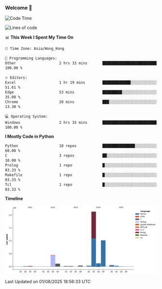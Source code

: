 ### Welcome 👋

<!--START_SECTION:waka-->
![Code Time](http://img.shields.io/badge/Code%20Time-2%2C392%20hrs%2038%20mins-blue)

![Lines of code](https://img.shields.io/badge/From%20Hello%20World%20I%27ve%20Written-4.0%20million%20lines%20of%20code-blue)

📊 **This Week I Spent My Time On** 

```text
🕑︎ Time Zone: Asia/Hong_Kong

💬 Programming Languages: 
Other                    2 hrs 33 mins       █████████████████████████   100.00 % 

🔥 Editors: 
Excel                    1 hr 19 mins        █████████████░░░░░░░░░░░░   51.61 % 
Edge                     53 mins             █████████░░░░░░░░░░░░░░░░   35.08 % 
Chrome                   20 mins             ███░░░░░░░░░░░░░░░░░░░░░░   13.30 % 

💻 Operating System: 
Windows                  2 hrs 33 mins       █████████████████████████   100.00 % 
```

**I Mostly Code in Python** 

```text
Python                   18 repos            ███████████████░░░░░░░░░░   60.00 % 
C                        3 repos             ██░░░░░░░░░░░░░░░░░░░░░░░   10.00 % 
Prolog                   1 repo              █░░░░░░░░░░░░░░░░░░░░░░░░   03.33 % 
Makefile                 1 repo              █░░░░░░░░░░░░░░░░░░░░░░░░   03.33 % 
Tcl                      1 repo              █░░░░░░░░░░░░░░░░░░░░░░░░   03.33 % 
```



**Timeline**

![Lines of Code chart](https://raw.githubusercontent.com/xhj2501/xhj2501/main/assets/bar_graph.png)


 Last Updated on 01/08/2025 18:56:33 UTC
<!--END_SECTION:waka-->

